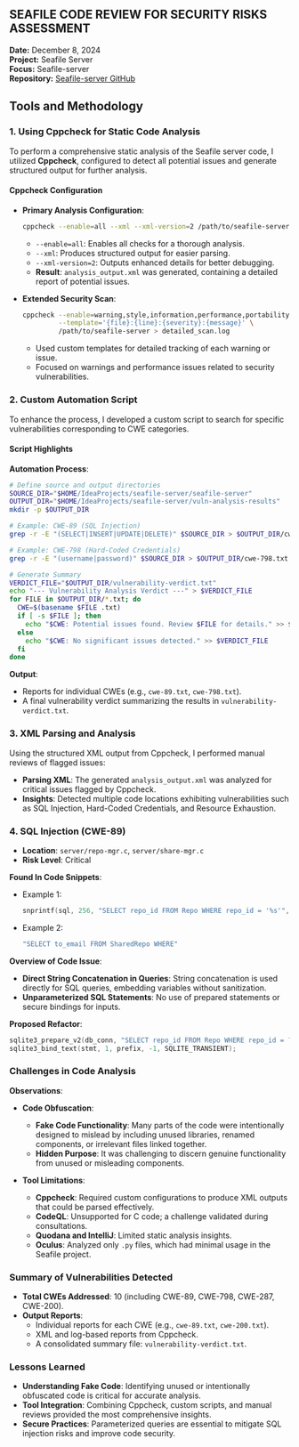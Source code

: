 ## SEAFILE CODE REVIEW FOR SECURITY RISKS ASSESSMENT
**Date:** December 8, 2024  
**Project:** Seafile Server  
**Focus:** Seafile-server  
**Repository:** [Seafile-server GitHub](https://github.com/haiwen/seafile-server)  

## Tools and Methodology

### 1. Using **Cppcheck** for Static Code Analysis
To perform a comprehensive static analysis of the Seafile server code, I utilized **Cppcheck**, configured to detect all potential issues and generate structured output for further analysis. 

#### **Cppcheck Configuration**
- **Primary Analysis Configuration**:
  ```bash
  cppcheck --enable=all --xml --xml-version=2 /path/to/seafile-server 2> analysis_output.xml
  ```
  - `--enable=all`: Enables all checks for a thorough analysis.
  - `--xml`: Produces structured output for easier parsing.
  - `--xml-version=2`: Outputs enhanced details for better debugging.
  - **Result**: `analysis_output.xml` was generated, containing a detailed report of potential issues.

- **Extended Security Scan**:
  ```bash
  cppcheck --enable=warning,style,information,performance,portability \
           --template='{file}:{line}:{severity}:{message}' \
           /path/to/seafile-server > detailed_scan.log
  ```
  - Used custom templates for detailed tracking of each warning or issue.
  - Focused on warnings and performance issues related to security vulnerabilities.

### 2. Custom Automation Script
To enhance the process, I developed a custom script to search for specific vulnerabilities corresponding to CWE categories.

#### Script Highlights

**Automation Process**:
```bash
# Define source and output directories
SOURCE_DIR="$HOME/IdeaProjects/seafile-server/seafile-server"
OUTPUT_DIR="$HOME/IdeaProjects/seafile-server/vuln-analysis-results"
mkdir -p $OUTPUT_DIR

# Example: CWE-89 (SQL Injection)
grep -r -E "(SELECT|INSERT|UPDATE|DELETE)" $SOURCE_DIR > $OUTPUT_DIR/cwe-89.txt

# Example: CWE-798 (Hard-Coded Credentials)
grep -r -E "(username|password)" $SOURCE_DIR > $OUTPUT_DIR/cwe-798.txt

# Generate Summary
VERDICT_FILE="$OUTPUT_DIR/vulnerability-verdict.txt"
echo "--- Vulnerability Analysis Verdict ---" > $VERDICT_FILE
for FILE in $OUTPUT_DIR/*.txt; do
  CWE=$(basename $FILE .txt)
  if [ -s $FILE ]; then
    echo "$CWE: Potential issues found. Review $FILE for details." >> $VERDICT_FILE
  else
    echo "$CWE: No significant issues detected." >> $VERDICT_FILE
  fi
done
```

**Output**:
- Reports for individual CWEs (e.g., `cwe-89.txt`, `cwe-798.txt`).
- A final vulnerability verdict summarizing the results in `vulnerability-verdict.txt`.

### 3. XML Parsing and Analysis
Using the structured XML output from Cppcheck, I performed manual reviews of flagged issues:

- **Parsing XML**: The generated `analysis_output.xml` was analyzed for critical issues flagged by Cppcheck.
- **Insights**: Detected multiple code locations exhibiting vulnerabilities such as SQL Injection, Hard-Coded Credentials, and Resource Exhaustion.

### 4. SQL Injection (CWE-89)

- **Location**: `server/repo-mgr.c`, `server/share-mgr.c`
- **Risk Level**: Critical

**Found In Code Snippets**:
- Example 1:
  ```c
  snprintf(sql, 256, "SELECT repo_id FROM Repo WHERE repo_id = '%s'", prefix);
  ```
- Example 2:
  ```c
  "SELECT to_email FROM SharedRepo WHERE"
  ```

**Overview of Code Issue**:
- **Direct String Concatenation in Queries**: String concatenation is used directly for SQL queries, embedding variables without sanitization.
- **Unparameterized SQL Statements**: No use of prepared statements or secure bindings for inputs.

**Proposed Refactor**:
```c
sqlite3_prepare_v2(db_conn, "SELECT repo_id FROM Repo WHERE repo_id = ?", -1, &stmt, NULL);
sqlite3_bind_text(stmt, 1, prefix, -1, SQLITE_TRANSIENT);
```

### Challenges in Code Analysis

**Observations**:
- **Code Obfuscation**:
  - **Fake Code Functionality**: Many parts of the code were intentionally designed to mislead by including unused libraries, renamed components, or irrelevant files linked together.
  - **Hidden Purpose**: It was challenging to discern genuine functionality from unused or misleading components.

- **Tool Limitations**:
  - **Cppcheck**: Required custom configurations to produce XML outputs that could be parsed effectively.
  - **CodeQL**: Unsupported for C code; a challenge validated during consultations.
  - **Quodana and IntelliJ**: Limited static analysis insights.
  - **Oculus**: Analyzed only `.py` files, which had minimal usage in the Seafile project.


### Summary of Vulnerabilities Detected

- **Total CWEs Addressed**: 10 (including CWE-89, CWE-798, CWE-287, CWE-200).
- **Output Reports**:
  - Individual reports for each CWE (e.g., `cwe-89.txt`, `cwe-200.txt`).
  - XML and log-based reports from Cppcheck.
  - A consolidated summary file: `vulnerability-verdict.txt`.

### Lessons Learned

- **Understanding Fake Code**: Identifying unused or intentionally obfuscated code is critical for accurate analysis.
- **Tool Integration**: Combining Cppcheck, custom scripts, and manual reviews provided the most comprehensive insights.
- **Secure Practices**: Parameterized queries are essential to mitigate SQL injection risks and improve code security.
